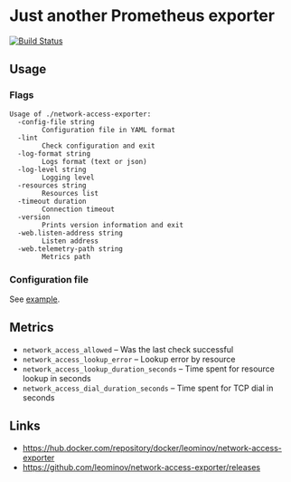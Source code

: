 # Just another Prometheus exporter

[![Build Status](https://travis-ci.com/leominov/network-access-exporter.svg?branch=master)](https://travis-ci.com/leominov/network-access-exporter)

## Usage

### Flags

```
Usage of ./network-access-exporter:
  -config-file string
    	Configuration file in YAML format
  -lint
    	Check configuration and exit
  -log-format string
        Logs format (text or json)
  -log-level string
    	Logging level
  -resources string
    	Resources list
  -timeout duration
    	Connection timeout
  -version
    	Prints version information and exit
  -web.listen-address string
    	Listen address
  -web.telemetry-path string
    	Metrics path
```

### Configuration file

See [example](config.example.yaml).

## Metrics

* `network_access_allowed` – Was the last check successful
* `network_access_lookup_error` – Lookup error by resource
* `network_access_lookup_duration_seconds` – Time spent for resource lookup in seconds
* `network_access_dial_duration_seconds` – Time spent for TCP dial in seconds

## Links

- https://hub.docker.com/repository/docker/leominov/network-access-exporter
- https://github.com/leominov/network-access-exporter/releases
